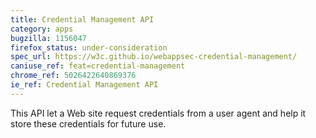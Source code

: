 ```yaml
---
title: Credential Management API
category: apps
bugzilla: 1156047
firefox_status: under-consideration
spec_url: https://w3c.github.io/webappsec-credential-management/ 
caniuse_ref: feat=credential-management
chrome_ref: 5026422640869376
ie_ref: Credential Management API 
---
```


This API let a Web site request credentials from a user agent and help it store these credentials for future use.
